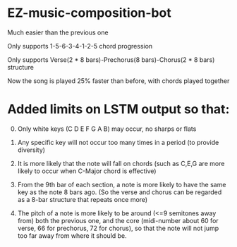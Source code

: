 # EZ-music-composition-bot
Much easier than the previous one

Only supports 1-5-6-3-4-1-2-5 chord progression

Only supports Verse(2 \* 8 bars)-Prechorus(8 bars)-Chorus(2 \* 8 bars) structure

Now the song is played 25% faster than before, with chords played together

# Added limits on LSTM output so that:
0. Only white keys (C D E F G A B) may occur, no sharps or flats

1. Any specific key will not occur too many times in a period (to provide diversity)

2. It is more likely that the note will fall on chords
(such as C,E,G are more likely to occur when C-Major chord is effective)

3. From the 9th bar of each section, a note is more likely to have the same key as the note 8 bars ago.
(So the verse and chorus can be regarded as a 8-bar structure that repeats once more)

4. The pitch of a note is more likely to be around (<=9 semitones away from) both the previous one,
and the core (midi-number about 60 for verse, 66 for prechorus, 72 for chorus),
so that the note will not jump too far away from where it should be.
